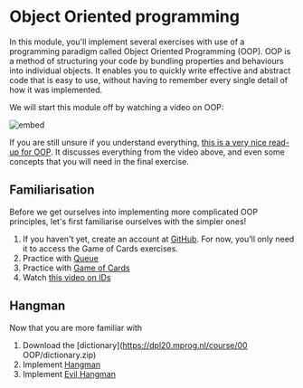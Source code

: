 # Object Oriented programming

In this module, you'll implement several exercises with use of a programming paradigm called Object Oriented Programming (OOP). OOP is a method of structuring your code by bundling properties and behaviours into individual objects. It enables you to quickly write effective and abstract code that is easy to use, without having to remember every single detail of how it was implemented.

We will start this module off by watching a video on OOP:

![embed](https://player.vimeo.com/video/372428821)

If you are still unsure if you understand everything, [this is a very nice read-up for OOP](https://realpython.com/python3-object-oriented-programming/). It discusses everything from the video above, and even some concepts that you will need in the final exercise.

## Familiarisation

Before we get ourselves into implementing more complicated OOP principles, let's first familiarise ourselves with the simpler ones!

1. If you haven't yet, create an account at [GitHub](https://github.com/join). For now, you'll only need it to access the Game of Cards exercises.
2. Practice with [Queue](https://lab.cs50.io/minprog/programmeren-2/2019/problems/queue/lab)
3. Practice with [Game of Cards](https://lab.cs50.io/minprog/programmeren-2/2019/problems/cards/lab)
4. Watch [this video on IDs](https://www.lynda.com/Python-tutorials/Naming-objects/418249/459118-4.html)

## Hangman

Now that you are more familiar with

1. Download the [dictionary](https://dpl20.mprog.nl/course/00 OOP/dictionary.zip)
2. Implement [Hangman](/oop/hangman)
3. Implement [Evil Hangman](/oop/evil-hangman)
